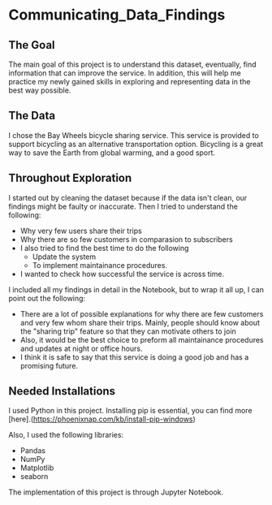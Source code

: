 # Communicating_Data_Findings



## The Goal

The main goal of this project is to understand this dataset, eventually, find information that can improve the service. In addition, this will help me practice my newly gained skills in exploring and representing data in the best way possible. 



## The Data 

I chose the Bay Wheels bicycle sharing service. This service is provided to support bicycling as an alternative transportation option. Bicycling is a great way to save the Earth from global warming, and a good sport.



## Throughout Exploration 

I started out by cleaning the dataset because if the data isn't clean, our findings might be faulty or inaccurate. Then I tried to understand the following:

- Why very few users share their trips 
- Why there are so few customers in comparasion to subscribers
- I also tried to find the best time to do the following
    - Update the system 
    - To implement maintainance procedures. 
- I wanted to check how successful the service is across time.


I included all my findings in detail in the Notebook, but to wrap it all up, I can point out the following:

- There are a lot of possible explanations for why there are few customers and very few whom share their trips. Mainly, people should know about the "sharing trip" feature so that they can motivate others to join
- Also, it would be the best choice to preform all maintainance procedures and updates at night or office hours. 
- I think it is safe to say that this service is doing a good job and has a promising future. 



## Needed Installations
I used Python in this project. Installing pip is essential, you can find more [here].(https://phoenixnap.com/kb/install-pip-windows) 

Also, I used the following libraries:
* Pandas
* NumPy
* Matplotlib
* seaborn


The implementation of this project is through Jupyter Notebook.


